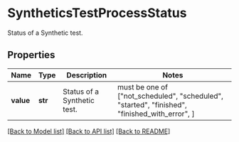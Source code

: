 # SyntheticsTestProcessStatus

Status of a Synthetic test.

## Properties

| Name      | Type    | Description                 | Notes                                                                                         |
| --------- | ------- | --------------------------- | --------------------------------------------------------------------------------------------- |
| **value** | **str** | Status of a Synthetic test. | must be one of ["not_scheduled", "scheduled", "started", "finished", "finished_with_error", ] |

[[Back to Model list]](README.md#documentation-for-models) [[Back to API list]](README.md#documentation-for-api-endpoints) [[Back to README]](README.md)
